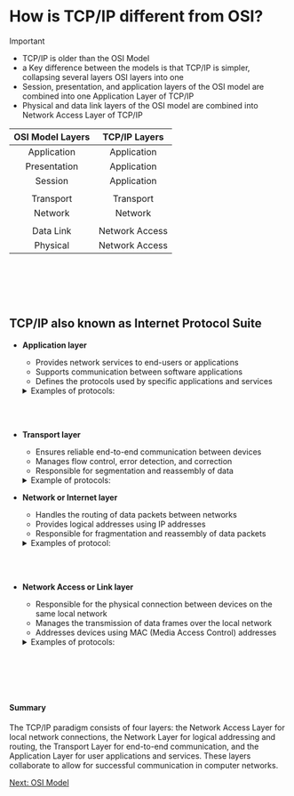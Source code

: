 # How is TCP/IP different from OSI?

>[!IMPORTANT]
> - TCP/IP is older than the OSI Model
> - a Key difference between the models is that TCP/IP is simpler, collapsing several layers OSI layers into one
> - Session, presentation, and application layers of the OSI model are combined into one Application Layer of TCP/IP
> - Physical and data link layers of the OSI model are combined into Network Access Layer of TCP/IP 


| OSI Model Layers | TCP/IP Layers |
|:-----:|:-----:|
| Application | Application |
| Presentation | Application |
| Session | Application |
|         |             |
| Transport | Transport |
| Network | Network |
|         |         |
| Data Link | Network Access |
| Physical | Network Access |


<br></br>
<br></br>


## TCP/IP also known as Internet Protocol Suite


* **Application layer** 
    * Provides network services to end-users or applications
    * Supports communication between software applications
    * Defines the protocols used by specific applications and services

   <details>
   <summary>Examples of protocols:</summary>

        * HTTP (Hypertext Transfer Protocol), 
        * FTP ( File Transfer Protocol), 
        * SMTP (Simple Mail Transfer Protocol), 
        * DNS (Domain Name System)
        * SSH (Secure Shell)

   <details>

<br></br>


* **Transport layer** 
    * Ensures reliable end-to-end communication between devices 
    * Manages flow control, error detection, and correction
    * Responsible for segmentation and reassembly of data

   <details>
   <summary>Example of protocols:</summary>

        * TCP (Transmission Control Protocol), 
        * UDP (User Datagram Protocol)
  
     </details>

* **Network or Internet layer**
    * Handles the routing of data packets between networks
    * Provides logical addresses using IP addresses
    * Responsible for fragmentation and reassembly of data packets
 
   <details>
   <summary>Examples of protocol:</summary>

        * IP (Internet Protocol), 
        * ICMP (Internet Control Message Protocol),  
        * IGMP (Internet Group Message Protocol), 
        * ARP (Address Resolution Protocol)
  
</details>


<br></br>



* **Network Access or Link layer**
    * Responsible for the physical connection between devices on the same local network
    * Manages the transmission of data frames over the local network
    * Addresses devices using MAC (Media Access Control) addresses
 
   <details>
   <summary>Examples of protocols:</summary>
  
      * Ethernet
      * Wi-Fi
      * PPP (Point-to-Point Protocol)

   </details>

<br></br>
<br></br>


#### Summary
The TCP/IP paradigm consists of four layers: the Network Access Layer for local network connections, the Network Layer for logical addressing and routing, the Transport Layer for end-to-end communication, and the Application Layer for user applications and services. These layers collaborate to allow for successful communication in computer networks.



[Next: OSI Model](OSI_Model.md)

